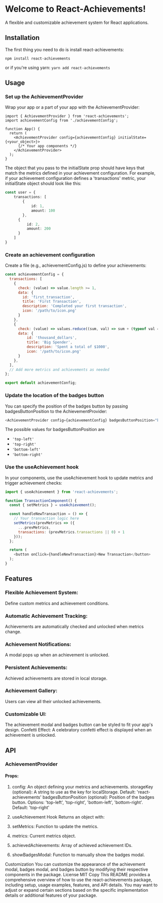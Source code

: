 # Welcome to React-Achievements!

A flexible and customizable achievement system for React applications.

## Installation

The first thing you need to do is install react-achievements:

`npm install react-achievements`

or if you're using yarn:
`yarn add react-achievements`

## Usage

### Set up the AchievementProvider

Wrap your app or a part of your app with the AchievementProvider:

```
import { AchievementProvider } from 'react-achievements';
import achievementConfig from './achievementConfig';

function App() {
  return (
    <AchievementProvider config={achievementConfig} initialState={<your_object>}>
      {/* Your app components */}
    </AchievementProvider>
  );
}
```

The object that you pass to the initialState prop should have keys that match the metrics defined in your achievement configuration. For example, if your achievement configuration defines a 'transactions' metric, your initialState object should look like this:
```typescript
const user = {
    transactions: [
        {
            id: 1,
            amount: 100
        }, 
      {
          id: 2,
          amount: 200
      }
    ]
}
```

### Create an achievement configuration
Create a file (e.g., achievementConfig.js) to define your achievements:
```javascript
const achievementConfig = {
  transactions: [
    {
      check: (value) => value.length >= 1,
      data: {
        id: 'first_transaction',
        title: 'First Transaction',
        description: 'Completed your first transaction',
        icon: '/path/to/icon.png'
      }
    },
    {
      check: (value) => values.reduce((sum, val) => sum + (typeof val === 'number' ? val : 0), 0) >= 100,
      data: {
          id: 'thousand_dollars',
          title: 'Big Spender',
          description: 'Spent a total of $1000', 
          icon: '/path/to/icon.png'
      }
    },
  ],
  // Add more metrics and achievements as needed
};

export default achievementConfig;
```

### Update the location of the badges button
You can specify the position of the badges button by passing
badgesButtonPosition to the AchievementProvider:
```javascript
<AchievementProvider config={achievementConfig} badgesButtonPosition="bottom-right">
```

The possible values for badgesButtonPosition are 
- `'top-left'`
- `'top-right'`
- `'bottom-left'`
- `'bottom-right'`

###  Use the useAchievement hook
In your components, use the useAchievement hook to update metrics and trigger achievement checks:
```javascript
import { useAchievement } from 'react-achievements';

function TransactionComponent() {
  const { setMetrics } = useAchievement();

  const handleNewTransaction = () => {
    // Your transaction logic here
    setMetrics(prevMetrics => ({
      ...prevMetrics,
      transactions: (prevMetrics.transactions || 0) + 1
    }));
  };

  return (
    <button onClick={handleNewTransaction}>New Transaction</button>
  );
}
```

## Features

### Flexible Achievement System: 
Define custom metrics and achievement conditions.

### Automatic Achievement Tracking: 
Achievements are automatically checked and unlocked when metrics change.

### Achievement Notifications: 
A modal pops up when an achievement is unlocked.

### Persistent Achievements: 
Achieved achievements are stored in local storage.

### Achievement Gallery: 
Users can view all their unlocked achievements.

### Customizable UI: 
The achievement modal and badges button can be styled to fit your app's design.
Confetti Effect: A celebratory confetti effect is displayed when an achievement is unlocked.

## API
### AchievementProvider
#### Props:

1. config: An object defining your metrics and achievements.
storageKey (optional): A string to use as the key for localStorage. Default: 'react-achievements'
badgesButtonPosition (optional): Position of the badges button. Options: 'top-left', 'top-right', 'bottom-left', 'bottom-right'. Default: 'top-right'

2. useAchievement Hook Returns an object with:

3. setMetrics: Function to update the metrics.

4. metrics: Current metrics object. 
5. achievedAchievements: Array of achieved achievement IDs. 
6. showBadgesModal: Function to manually show the badges modal.

Customization
You can customize the appearance of the achievement modal, badges modal, and badges button by modifying their respective components in the package.
License
MIT
Copy
This README provides a comprehensive overview of how to use the react-achievements package, including setup, usage examples, features, and API details. You may want to adjust or expand certain sections based on the specific implementation details or additional features of your package.